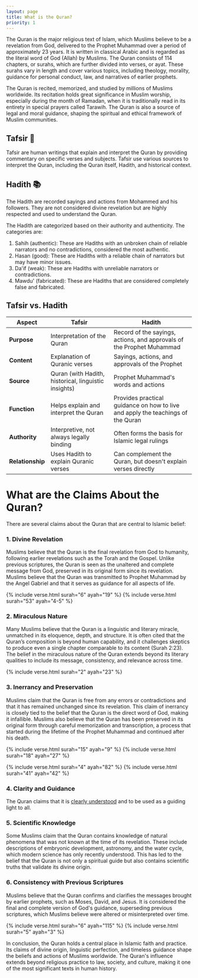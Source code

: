 ```yaml
---
layout: page
title: What is the Quran?
priority: 1
---
```


The Quran is the major religious text of Islam, which Muslims believe to be a revelation from God, delivered to the Prophet Muhammad over a period of approximately 23 years. It is written in classical Arabic and is regarded as the literal word of God (Allah) by Muslims. The Quran consists of 114 chapters, or surahs, which are further divided into verses, or ayat. These surahs vary in length and cover various topics, including theology, morality, guidance for personal conduct, law, and narratives of earlier prophets.

The Quran is recited, memorized, and studied by millions of Muslims worldwide. Its recitation holds great significance in Muslim worship, especially during the month of Ramadan, when it is traditionally read in its entirety in special prayers called Tarawih. The Quran is also a source of legal and moral guidance, shaping the spiritual and ethical framework of Muslim communities.

## Tafsir 💬

Tafsir are human writings that explain and interpret the Quran by providing commentary on specific verses and subjects. Tafsir use various sources to interpret the Quran, including the Quran itself, Hadith, and historical context.

## Hadith 📚

The Hadith are recorded sayings and actions from Mohammed and his followers. They are not considered divine revelation but are highly respected and used to understand the Quran.

The Hadith are categorized based on their authority and authenticity. The categories are:
1. Sahih (authentic): These are Hadiths with an unbroken chain of reliable narrators and no contradictions, considered the most authentic.
2. Hasan (good): These are Hadiths with a reliable chain of narrators but may have minor issues.
3. Da'if (weak): These are Hadiths with unreliable narrators or contradictions.
4. Mawdu' (fabricated): These are Hadiths that are considered completely false and fabricated.

## Tafsir vs. Hadith

| **Aspect**              | **Tafsir**                                          | **Hadith**                                            |
|-------------------------|----------------------------------------------------|------------------------------------------------------|
| **Purpose**              | Interpretation of the Quran                        | Record of the sayings, actions, and approvals of the Prophet Muhammad |
| **Content**              | Explanation of Quranic verses                      | Sayings, actions, and approvals of the Prophet       |
| **Source**               | Quran (with Hadith, historical, linguistic insights) | Prophet Muhammad's words and actions                 |
| **Function**             | Helps explain and interpret the Quran              | Provides practical guidance on how to live and apply the teachings of the Quran |
| **Authority**            | Interpretive, not always legally binding           | Often forms the basis for Islamic legal rulings      |
| **Relationship**         | Uses Hadith to explain Quranic verses               | Can complement the Quran, but doesn't explain verses directly |

# What are the Claims About the Quran?

There are several claims about the Quran that are central to Islamic belief:

### 1. Divine Revelation
Muslims believe that the Quran is the final revelation from God to humanity, following earlier revelations such as the Torah and the Gospel. Unlike previous scriptures, the Quran is seen as the unaltered and complete message from God, preserved in its original form since its revelation. Muslims believe that the Quran was transmitted to Prophet Muhammad by the Angel Gabriel and that it serves as guidance for all aspects of life.

{% include verse.html surah="6" ayah="19" %}
{% include verse.html surah="53" ayah="4-5" %}

### 2. Miraculous Nature
Many Muslims believe that the Quran is a linguistic and literary miracle, unmatched in its eloquence, depth, and structure. It is often cited that the Quran’s composition is beyond human capability, and it challenges skeptics to produce even a single chapter comparable to its content (Surah 2:23). The belief in the miraculous nature of the Quran extends beyond its literary qualities to include its message, consistency, and relevance across time.

{% include verse.html surah="2" ayah="23" %}

### 3. Inerrancy and Preservation
Muslims claim that the Quran is free from any errors or contradictions and that it has remained unchanged since its revelation. This claim of inerrancy is closely tied to the belief that the Quran is the direct word of God, making it infallible. Muslims also believe that the Quran has been preserved in its original form through careful memorization and transcription, a process that started during the lifetime of the Prophet Muhammad and continued after his death.

{% include verse.html surah="15" ayah="9" %}
{% include verse.html surah="18" ayah="27" %}

{% include verse.html surah="4" ayah="82" %}
{% include verse.html surah="41" ayah="42" %}

### 4. Clarity and Guidance
The Quran claims that it is [clearly understood](/issues/clarity) and to be used as a guiding light to all.

### 5. Scientific Knowledge
Some Muslims claim that the Quran contains knowledge of natural phenomena that was not known at the time of its revelation. These include descriptions of embryonic development, astronomy, and the water cycle, which modern science has only recently understood. This has led to the belief that the Quran is not only a spiritual guide but also contains scientific truths that validate its divine origin.

### 6. Consistency with Previous Scriptures
Muslims believe that the Quran confirms and clarifies the messages brought by earlier prophets, such as Moses, David, and Jesus. It is considered the final and complete version of God's guidance, superseding previous scriptures, which Muslims believe were altered or misinterpreted over time.

{% include verse.html surah="6" ayah="115" %}
{% include verse.html surah="5" ayah="3" %}

In conclusion, the Quran holds a central place in Islamic faith and practice. Its claims of divine origin, linguistic perfection, and timeless guidance shape the beliefs and actions of Muslims worldwide. The Quran's influence extends beyond religious practice to law, society, and culture, making it one of the most significant texts in human history.
